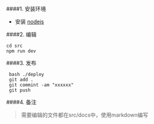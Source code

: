 ####1. 安装环境

+  安装 [nodejs](http://nodejs.cn/download/)


####2. 编辑

	cd src
	npm run dev

####3. 发布

	 bash ./deploy
     git add .
	 git commint -am "xxxxxx"
	 git push

####4. 备注

> 需要编辑的文件都在src/docs中，使用markdown编写
